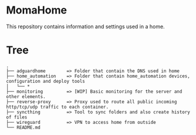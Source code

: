 # MomaHome

This repository contains information and settings used in a home.


# Tree

```
.
├── adguardhome        => Folder that contain the DNS used in home
├── home_automation    => Folder that contain home_automation devices, configuration and deploy tools
│   └── *
├── monitoring         => [WIP] Basic monitoring for the server and other elements.
├── reverse-proxy      => Proxy used to route all public incoming http/tcp/udp traffic to each container.
├── syncthing          => Tool to sync folders and also create history of files
├── wireguard          => VPN to access home from outside
└── README.md
```
